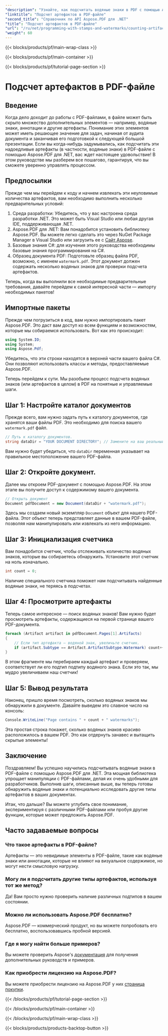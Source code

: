 ```yaml
---
"description": "Узнайте, как подсчитать водяные знаки в PDF с помощью Aspose.PDF для .NET. Пошаговое руководство для новичков, не имеющих предварительного опыта."
"linktitle": "Подсчет артефактов в PDF-файле"
"second_title": "Справочник по API Aspose.PDF для .NET"
"title": "Подсчет артефактов в PDF-файле"
"url": "/ru/net/programming-with-stamps-and-watermarks/counting-artifacts/"
"weight": 60
---
```


{{< blocks/products/pf/main-wrap-class >}}

{{< blocks/products/pf/main-container >}}

{{< blocks/products/pf/tutorial-page-section >}}

# Подсчет артефактов в PDF-файле

## Введение

Когда дело доходит до работы с PDF-файлами, в файле может быть скрыто множество дополнительных элементов — например, водяные знаки, аннотации и другие артефакты. Понимание этих элементов может иметь решающее значение для задач, начиная от аудита документа и заканчивая его подготовкой к следующей большой презентации. Если вы когда-нибудь задумывались, как подсчитать эти надоедливые артефакты (в частности, водяные знаки) в PDF-файле с помощью Aspose.PDF для .NET, вас ждет настоящее удовольствие! В этом руководстве мы разберем все пошагово, гарантируя, что вы сможете уверенно управлять процессом. 

## Предпосылки

Прежде чем мы перейдем к коду и начнем извлекать эти неуловимые количества артефактов, вам необходимо выполнить несколько предварительных условий:

1. Среда разработки: Убедитесь, что у вас настроена среда разработки .NET. Это может быть Visual Studio или любая другая IDE, поддерживающая .NET.
2. Aspose.PDF для .NET: Вам понадобится установить библиотеку Aspose.PDF. Вы можете легко сделать это через NuGet Package Manager в Visual Studio или загрузить ее с [Сайт Aspose](https://releases.aspose.com/pdf/net/).
3. Базовые знания C#: для изучения этого руководства необходимы базовые знания программирования на C#.
4. Образец документа PDF: Подготовьте образец файла PDF, возможно, с именем `watermark.pdf`. Этот документ должен содержать несколько водяных знаков для проверки подсчета артефактов.

Теперь, когда вы выполнили все необходимые предварительные требования, давайте перейдем к самой интересной части — импорту необходимых пакетов!

## Импортные пакеты

Прежде чем погрузиться в код, вам нужно импортировать пакет Aspose.PDF. Это даст вам доступ ко всем функциям и возможностям, которые мы собираемся использовать. Вот как это происходит:

```csharp
using System.IO;
using System;
using Aspose.Pdf;
```

Убедитесь, что эти строки находятся в верхней части вашего файла C#. Они позволяют использовать классы и методы, предоставляемые Aspose.PDF. 

Теперь перейдем к сути. Мы разобьем процесс подсчета водяных знаков (или артефактов в целом) в PDF на понятные и управляемые шаги.

## Шаг 1: Настройте каталог документов

Прежде всего, вам нужно задать путь к каталогу документов, где хранятся ваши файлы PDF. Это необходимо для поиска вашего `watermark.pdf` файл.

```csharp
// Путь к каталогу документов.
string dataDir = "YOUR DOCUMENT DIRECTORY"; // Замените на ваш реальный путь
```

Вам нужно будет убедиться, что `dataDir` переменная указывает на правильное местоположение вашего PDF-файла. 

## Шаг 2: Откройте документ.

Далее мы откроем PDF-документ с помощью Aspose.PDF. На этом этапе вы получите доступ к содержимому вашего документа.

```csharp
// Открыть документ
Document pdfDocument = new Document(dataDir + "watermark.pdf");
```

Здесь мы создаем новый экземпляр `Document` объект для нашего PDF-файла. Этот объект теперь представляет данные в вашем PDF-файле, позволяя нам манипулировать или извлекать из него информацию.

## Шаг 3: Инициализация счетчика

Вам понадобится счетчик, чтобы отслеживать количество водяных знаков, которые вы собираетесь обнаружить. Установите этот счетчик на ноль изначально.

```csharp
int count = 0;
```

Наличие специального счетчика поможет нам подсчитывать найденные водяные знаки, не теряясь в подсчетах.

## Шаг 4: Просмотрите артефакты

Теперь самое интересное — поиск водяных знаков! Вам нужно будет просмотреть артефакты, содержащиеся на первой странице вашего PDF-документа.

```csharp
foreach (Artifact artifact in pdfDocument.Pages[1].Artifacts)
{
    // Если тип артефакта — водяной знак, увеличьте счетчик.
    if (artifact.Subtype == Artifact.ArtifactSubtype.Watermark) count++;
}
```

В этом фрагменте мы перебираем каждый артефакт и проверяем, соответствует ли его подтип подтипу водяного знака. Если это так, мы мудро увеличиваем наш счетчик!

## Шаг 5: Вывод результата

Наконец, пришло время посмотреть, сколько водяных знаков мы обнаружили в документе. Давайте выведем это славное число на консоль:

```csharp
Console.WriteLine("Page contains " + count + " watermarks");
```

Эта простая строка покажет, сколько водяных знаков красиво расположилось в вашем PDF. Это как отдернуть занавес и вытащить скрытые элементы!

## Заключение 

Поздравляем! Вы успешно научились подсчитывать водяные знаки в PDF-файле с помощью Aspose.PDF для .NET. Эта мощная библиотека упрощает манипуляции с PDF-файлами, делая их очень удобными для разработчиков. Выполнив шаги, описанные выше, вы теперь готовы обнаружить водяные знаки и потенциально исследовать другие типы артефактов в ваших документах.

Итак, что дальше? Вы можете углубить свое понимание, экспериментируя с различными PDF-файлами или пробуя другие функции, которые может предложить Aspose.PDF. 

## Часто задаваемые вопросы

### Что такое артефакты в PDF-файле?  
Артефакты — это невидимые элементы в PDF-файле, такие как водяные знаки или аннотации, которые не влияют на визуальное содержимое, но могут нести смысловую нагрузку.

### Могу ли я подсчитать другие типы артефактов, используя тот же метод?  
Да! Вам просто нужно проверить наличие различных подтипов в вашем состоянии.

### Можно ли использовать Aspose.PDF бесплатно?  
Aspose.PDF — коммерческий продукт, но вы можете попробовать его бесплатно, воспользовавшись пробной версией. 

### Где я могу найти больше примеров?  
Вы можете проверить Aspose's [документация](https://reference.aspose.com/pdf/net/) для получения дополнительных руководств и примеров.

### Как приобрести лицензию на Aspose.PDF?  
Вы можете приобрести лицензию на Aspose.PDF у них [страница покупки](https://purchase.aspose.com/buy).

{{< /blocks/products/pf/tutorial-page-section >}}

{{< /blocks/products/pf/main-container >}}

{{< /blocks/products/pf/main-wrap-class >}}

{{< blocks/products/products-backtop-button >}}